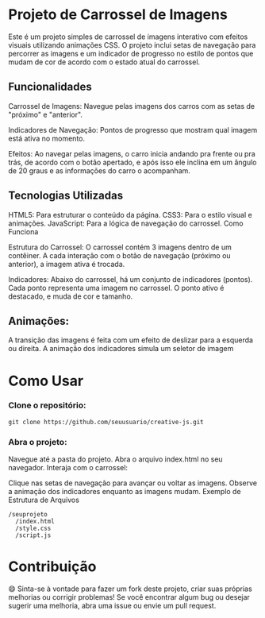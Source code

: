 ﻿# Projeto de Carrossel de Imagens

Este é um projeto simples de carrossel de imagens interativo com efeitos visuais utilizando animações CSS. O projeto inclui setas de navegação para percorrer as imagens e um indicador de progresso no estilo de pontos que mudam de cor de acordo com o estado atual do carrossel.

## Funcionalidades

Carrossel de Imagens: Navegue pelas imagens dos carros com as setas de "próximo" e "anterior".

Indicadores de Navegação: Pontos de progresso que mostram qual imagem está ativa no momento.

Efeitos: Ao navegar pelas imagens, o carro inicia andando pra frente ou pra trás, de acordo com o botão apertado, e após isso ele inclina em um ângulo de 20 graus e as informações do carro o acompanham.

## Tecnologias Utilizadas

HTML5: Para estruturar o conteúdo da página.
CSS3: Para o estilo visual e animações.
JavaScript: Para a lógica de navegação do carrossel.
Como Funciona

Estrutura do Carrossel:
O carrossel contém 3 imagens dentro de um contêiner. A cada interação com o botão de navegação (próximo ou anterior), a imagem ativa é trocada.

Indicadores:
Abaixo do carrossel, há um conjunto de indicadores (pontos). Cada ponto representa uma imagem no carrossel. O ponto ativo é destacado, e muda de cor e tamanho.

## Animações:

A transição das imagens é feita com um efeito de deslizar para a esquerda ou direita.
A animação dos indicadores simula um seletor de imagem

# Como Usar

### Clone o repositório:

`git clone https://github.com/seuusuario/creative-js.git`

### Abra o projeto:

Navegue até a pasta do projeto.
Abra o arquivo index.html no seu navegador.
Interaja com o carrossel:

Clique nas setas de navegação para avançar ou voltar as imagens.
Observe a animação dos indicadores enquanto as imagens mudam.
Exemplo de Estrutura de Arquivos

```
/seuprojeto
  /index.html
  /style.css
  /script.js
```

# Contribuição

😄 Sinta-se à vontade para fazer um fork deste projeto, criar suas próprias melhorias ou corrigir problemas! Se você encontrar algum bug ou desejar sugerir uma melhoria, abra uma issue ou envie um pull request.
